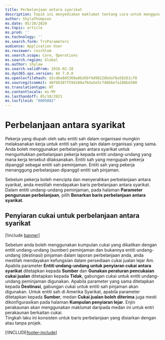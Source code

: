 ```yaml
---
title: Perbelanjaan antara syarikat
description: Topik ini menyediakan maklumat tentang cara untuk menggunakan perbelanjaan antara syarikat untuk menguntukkan perbelanjaan pekerja kepada entiti undang-undang yang mana kerja tersebut dilaksanakan.
author: ShylaThompson
ms.date: 05/20/2020
ms.topic: article
ms.prod: ''
ms.technology: ''
ms.search.form: TrvParameters
audience: Application User
ms.reviewer: roschlom
ms.search.scope: Core, Operations
ms.search.region: Global
ms.author: shylaw
ms.search.validFrom: 2016-02-28
ms.dyn365.ops.version: AX 7.0.0
ms.openlocfilehash: d2cdba8d5368a8b26bf4d98226bda76a58261cf0
ms.sourcegitcommit: 40f68387f594180af64a5e5c748b6efa188bd300
ms.translationtype: HT
ms.contentlocale: ms-MY
ms.lasthandoff: 05/10/2021
ms.locfileid: "6005082"
---
```

# <a name="intercompany-expenses"></a>Perbelanjaan antara syarikat

Pekerja yang diupah oleh satu entiti sah dalam organisasi mungkin melaksanakan kerja untuk entiti sah yang lain dalam organisasi yang sama. Anda boleh menggunakan perbelanjaan antara syarikat untuk menguntukkan perbelanjaan pekerja kepada entiti undang-undang yang mana kerja tersebut dilaksanakan. Entiti sah yang mengupah pekerja dipanggil sebagai entiti sah peminjaman. Entiti sah yang pekerja menanggung perbelanjaan dipanggil entiti sah pinjaman. 

Sebelum pekerja boleh mencipta dan menyerahkan perbelanjaan antara syarikat, anda mestilah mendayakan baris perbelanjaan antara syarikat. Dalam entiti undang-undang peminjaman, pada halaman **Parameter pengurusan perbelanjaan**, pilih **Benarkan baris perbelanjaan antara syarikat**. 

## <a name="tax-posting-for-intercompany-expenses"></a>Penyiaran cukai untuk perbelanjaan antara syarikat

[!include [banner](../includes/banner.md)]

Sebelum anda boleh menggunakan kumpulan cukai yang dikaitkan dengan entiti undang-undang (sumber) peminjaman dan bukannya entiti undang-undang (destinasi) pinjaman dalam laporan perbelanjaan anda, anda mestilah mendayakan kefungsian dalam persediaan cukai jualan lejar Am. Apabila parameter **Entiti undang-undang untuk penyiaran cukai antara syarikat** ditetapkan kepada **Sumber** dan **Gunakan peraturan pencukaian cukai jualan** ditetapkan kepada **Tidak**, gabungan cukai untuk entiti undang-undang peminjaman digunakan. Apabila parameter yang sama ditetapkan kepada **Destinasi**, gabungan cukai untuk entiti sah pinjaman akan digunakan. Untuk entiti sah di Amerika Syarikat, apabila parameter ditetapkan kepada **Sumber**, medan **Cukai jualan boleh diterima** juga mesti dikonfigurasikan pada halaman  **Kumpulan penyiaran lejar**. Enjin perakaunan akan menggunakan maklumat daripada medan ini untuk entri perakaunan berkaitan cukai.   
Tingkah laku ini konsisten untuk baris perbelanjaan yang disiarkan dengan atau tanpa projek.  


[!INCLUDE[footer-include](../includes/footer-banner.md)]